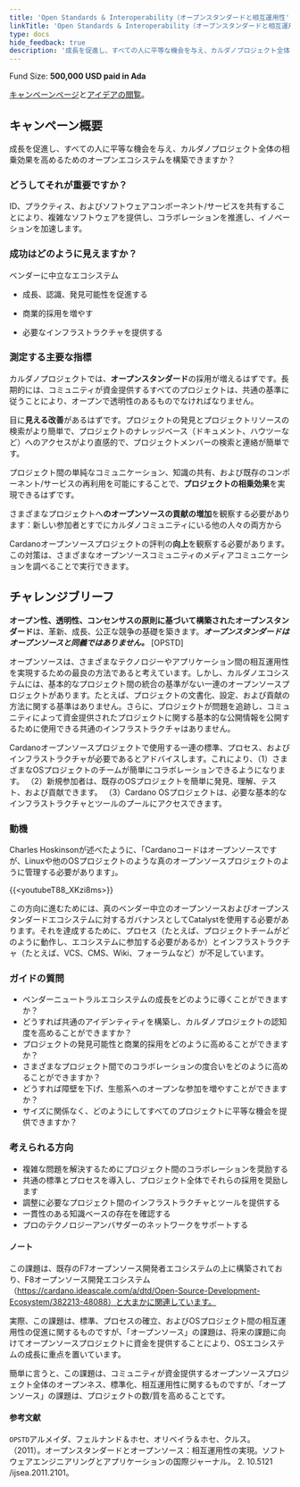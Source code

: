 ```yaml
---
title: 'Open Standards & Interoperability（オープンスタンダードと相互運用性'
linkTitle: 'Open Standards & Interoperability（オープンスタンダードと相互運用性'
type: docs
hide_feedback: true
description: '成長を促進し、すべての人に平等な機会を与え、カルダノプロジェクト全体の相乗効果を高めるためのオープンエコシステムを構築できますか？'
---
```


Fund Size: **500,000 USD paid in Ada**

[キャンペーンページ](https://cardano.ideascale.com/c/idea/383619)と[アイデアの閲覧]()。

## キャンペーン概要

成長を促進し、すべての人に平等な機会を与え、カルダノプロジェクト全体の相乗効果を高めるためのオープンエコシステムを構築できますか？

### どうしてそれが重要ですか？

ID、プラクティス、およびソフトウェアコンポーネント/サービスを共有することにより、複雑なソフトウェアを提供し、コラボレーションを推進し、イノベーションを加速します。

### 成功はどのように見えますか？

ベンダーに中立なエコシステム

- 成長、認識、発見可能性を促進する

- 商業的採用を増やす

- 必要なインフラストラクチャを提供する

### 測定する主要な指標

カルダノプロジェクトでは、**オープンスタンダード**の採用が増えるはずです。長期的には、コミュニティが資金提供するすべてのプロジェクトは、共通の基準に従うことにより、オープンで透明性のあるものでなければなりません。

目に**見える改善**があるはずです。プロジェクトの発見とプロジェクトリソースの検索がより簡単で、プロジェクトのナレッジベース（ドキュメント、ハウツーなど）へのアクセスがより直感的で、プロジェクトメンバーの検索と連絡が簡単です。

プロジェクト間の単純なコミュニケーション、知識の共有、および既存のコンポーネント/サービスの再利用を可能にすることで、**プロジェクトの相乗効果**を実現できるはずです。

さまざまなプロジェクトへ**のオープンソースの貢献の増加**を観察する必要があります：新しい参加者とすでにカルダノコミュニティにいる他の人々の両方から

Cardanoオープンソースプロジェクトの評判の**向上**を観察する必要があります。この対策は、さまざまなオープンソースコミュニティのメディアコミュニケーションを調べることで実行できます。

## チャレンジブリーフ

**オープン性、透明性、コンセンサスの原則に基づいて構築されたオープンスタンダード**は、革新、成長、公正な競争の基礎を築きます。***オープンスタンダードはオープンソースと同義ではありません。*** [OPSTD]

オープンソースは、さまざまなテクノロジーやアプリケーション間の相互運用性を実現するための最良の方法であると考えています。しかし、カルダノエコシステムには、基本的なプロジェクト間の統合の基準がない一連のオープンソースプロジェクトがあります。たとえば、プロジェクトの文書化、設定、および貢献の方法に関する基準はありません。さらに、プロジェクトが問題を追跡し、コミュニティによって資金提供されたプロジェクトに関する基本的な公開情報を公開するために使用できる共通のインフラストラクチャはありません。

Cardanoオープンソースプロジェクトで使用する一連の標準、プロセス、およびインフラストラクチャが必要であるとアドバイスします。これにより、（1）さまざまなOSプロジェクトのチームが簡単にコラボレーションできるようになります。 （2）新規参加者は、既存のOSプロジェクトを簡単に発見、理解、テスト、および貢献できます。 （3）Cardano OSプロジェクトは、必要な基本的なインフラストラクチャとツールのプールにアクセスできます。

### 動機

Charles Hoskinsonが述べたように、「Cardanoコードはオープンソースですが、Linuxや他のOSプロジェクトのような真のオープンソースプロジェクトのように管理する必要があります」。

{{&lt;youtubeT88_XKzi8ms&gt;}}

この方向に進むためには、真のベンダー中立のオープンソースおよびオープンスタンダードエコシステムに対するガバナンスとしてCatalystを使用する必要があります。それを達成するために、プロセス（たとえば、プロジェクトチームがどのように動作し、エコシステムに参加する必要があるか）とインフラストラクチャ（たとえば、VCS、CMS、Wiki、フォーラムなど）が不足しています。

### ガイドの質問

- ベンダーニュートラルエコシステムの成長をどのように導くことができますか？
- どうすれば共通のアイデンティティを構築し、カルダノプロジェクトの認知度を高めることができますか？
- プロジェクトの発見可能性と商業的採用をどのように高めることができますか？
- さまざまなプロジェクト間でのコラボレーションの度合いをどのように高めることができますか？
- どうすれば障壁を下げ、生態系へのオープンな参加を増やすことができますか？
- サイズに関係なく、どのようにしてすべてのプロジェクトに平等な機会を提供できますか？

### 考えられる方向

- 複雑な問題を解決するためにプロジェクト間のコラボレーションを奨励する
- 共通の標準とプロセスを導入し、プロジェクト全体でそれらの採用を奨励します
- 調整に必要なプロジェクト間のインフラストラクチャとツールを提供する
- 一貫性のある知識ベースの存在を確認する
- プロのテクノロジーアンバサダーのネットワークをサポートする

#### ノート

この課題は、既存のF7オープンソース開発者エコシステムの上に構築されており、F8オープンソース開発エコシステム（https://cardano.ideascale.com/a/dtd/Open-Source-Development-Ecosystem/382213-48088）と大まかに関連しています。

実際、この課題は、標準、プロセスの確立、およびOSプロジェクト間の相互運用性の促進に関するものですが、「オープンソース」の課題は、将来の課題に向けてオープンソースプロジェクトに資金を提供することにより、OSエコシステムの成長に重点を置いています。

簡単に言うと、この課題は、コミュニティが資金提供するオープンソースプロジェクト全体のオープンネス、標準化、相互運用性に関するものですが、「オープンソース」の課題は、プロジェクトの数/質を高めることです。

#### 参考文献

`OPSTD`アルメイダ、フェルナンド＆ホセ、オリベイラ＆ホセ、クルス。 （2011）。オープンスタンダードとオープンソース：相互運用性の実現。ソフトウェアエンジニアリングとアプリケーションの国際ジャーナル。 2. 10.5121 /ijsea.2011.2101。

